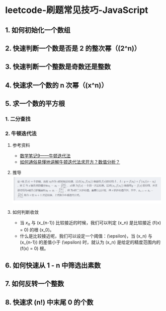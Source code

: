 <head>
<script id="MathJax-script" src="https://cdn.jsdelivr.net/npm/mathjax@3/es5/tex-mml-chtml.js"></script>
</head>

# leetcode-刷题常见技巧-JavaScript

## 1. 如何初始化一个数组

## 2. 快速判断一个数是否是 2 的整次幂（\(2^n\)）

## 3. 快速判断一个整数是奇数还是整数

## 4. 快速求一个数的 n 次幂（\(x^n\)）

## 5. 求一个数的平方根

### 1. 二分查找

### 2. 牛顿迭代法

1. 参考资料
   - [数学笔记9——牛顿迭代法](https://blog.csdn.net/sunbobosun56801/article/details/78088085)
   - [如何通俗易懂地讲解牛顿迭代法求开方？数值分析？](https://www.zhihu.com/question/20690553)

2. 推导
   ![](./img/Newton-Raphson-method.png)

3. 如何判断收敛
   - 当 $x_n$ 与 \(x_{n-1}\) 比较接近的时候，我们可以判定 \(x_n\) 是比较接近 \(f(x) = 0\) 的根 \(x_0\)。
   - 什么是比较接近呢，我们可以设定一个阈值：\(\epsilon\)，当 \(x_n\) 与 \(x_{n-1}\) 的差值小于 \(\epsilon\) 时，就认为 \(x_n\) 是给定的精度范围内的 \(f(x) = 0\) 根。

## 6. 如何快速从 1 - n 中筛选出素数

## 7. 如何反转一个整数

## 8. 快速求 \(n!\) 中末尾 0 的个数


